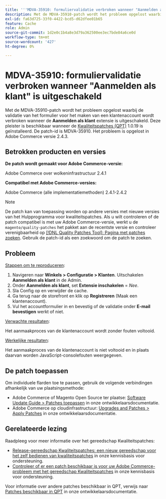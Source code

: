 ```yaml
---
title: '''MDVA-35910: formuliervalidatie verbroken wanneer "Aanmelden als klant" uitgeschakeld is'
description: Met de MDVA-35910-patch wordt het probleem opgelost waarbij de validatie van het formulier voor het maken van een klantenaccount wordt verbroken wanneer de extensie **Aanmelden als klant** is uitgeschakeld. Deze patch is beschikbaar wanneer [Quality Patches Tool (QPT)] (/help/announcements/adobe-commerce-announcements/magento-quality-patches-released-new-tool-to-self-serve-quality-patches.md) 1.0.19 is geïnstalleerd. De patch-id is MDVA-35910. Het probleem is opgelost in Adobe Commerce versie 2.4.3.
exl-id: fa63d725-33f0-4422-bcd5-d62dfee01b65
feature: Cache
role: Admin
source-git-commit: 1d2e0c1b4a8e3d79a362500ee3ec7bde84a6ce0d
workflow-type: tm+mt
source-wordcount: '427'
ht-degree: 0%

---
```


# MDVA-35910: formuliervalidatie verbroken wanneer &quot;Aanmelden als klant&quot; is uitgeschakeld

Met de MDVA-35910-patch wordt het probleem opgelost waarbij de validatie van het formulier voor het maken van een klantenaccount wordt verbroken wanneer de **Aanmelden als klant** extensie is uitgeschakeld. Deze pleister is beschikbaar wanneer de [Kwaliteitspatches (QPT)](/help/announcements/adobe-commerce-announcements/magento-quality-patches-released-new-tool-to-self-serve-quality-patches.md) 1.0.19 is geïnstalleerd. De patch-id is MDVA-35910. Het probleem is opgelost in Adobe Commerce versie 2.4.3.

## Betrokken producten en versies

**De patch wordt gemaakt voor Adobe Commerce-versie:**

Adobe Commerce over wolkeninfrastructuur 2.4.1

**Compatibel met Adobe Commerce-versies:**

Adobe Commerce (alle implementatiemethoden) 2.4.1-2.4.2

>[!NOTE]
>
>De patch kan van toepassing worden op andere versies met nieuwe versies van het Hulpprogramma voor kwaliteitspatches. Als u wilt controleren of de patch compatibel is met uw Adobe Commerce-versie, werkt u de `magento/quality-patches` het pakket aan de recentste versie en controleer verenigbaarheid op [[!DNL Quality Patches Tool]: Pagina met patches zoeken](https://devdocs.magento.com/quality-patches/tool.html#patch-grid). Gebruik de patch-id als een zoekwoord om de patch te zoeken.

## Probleem

<u>Stappen om te reproduceren</u>:

1. Navigeren naar **Winkels > Configuratie > Klanten**. Uitschakelen **Aanmelden als klant** in de Admin.
1. Onder **Aanmelden als klant**, set **Extensie inschakelen** = *Nee*.
1. Sla Config op en verwijder de cache.
1. Ga terug naar de storefront en klik op **Registreren** (Maak een klantenaccount).
1. Vul het accountformulier in en bevestig of de validatie onder **E-mail bevestigen** werkt of niet.

<u>Verwachte resultaten</u>:

Het aanmaakproces van de klantenaccount wordt zonder fouten voltooid.

<u>Werkelijke resultaten</u>:

Het aanmaakproces van de klantenaccount is niet voltooid en in plaats daarvan worden JavaScript-consolefouten weergegeven.

## De patch toepassen

Om individuele flarden toe te passen, gebruik de volgende verbindingen afhankelijk van uw plaatsingsmethode:

* Adobe Commerce of Magento Open Source ter plaatse: [Software Update Guide > Patches toepassen](https://devdocs.magento.com/guides/v2.4/comp-mgr/patching/mqp.html) in onze ontwikkelaarsdocumentatie.
* Adobe Commerce op cloudinfrastructuur: [Upgrades and Patches > Apply Patches](https://devdocs.magento.com/cloud/project/project-patch.html) in onze ontwikkelaarsdocumentatie.

## Gerelateerde lezing

Raadpleeg voor meer informatie over het gereedschap Kwaliteitspatches:

* [Release-gereedschap Kwaliteitspatches: een nieuw gereedschap voor het zelf bedienen van kwaliteitspatches](/help/announcements/adobe-commerce-announcements/magento-quality-patches-released-new-tool-to-self-serve-quality-patches.md) in onze kennisbasis voor ondersteuning.
* [Controleer of er een patch beschikbaar is voor uw Adobe Commerce-probleem met het gereedschap Kwaliteitspatches](/help/support-tools/patches-available-in-qpt-tool/check-patch-for-magento-issue-with-magento-quality-patches.md) in onze kennisbasis voor ondersteuning.

Voor informatie over andere patches beschikbaar in QPT, verwijs naar [Patches beschikbaar in QPT](https://devdocs.magento.com/quality-patches/tool.html#patch-grid) in onze ontwikkelaarsdocumentatie.
